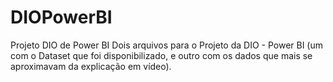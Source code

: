 # DIOPowerBI
Projeto DIO de Power BI
Dois arquivos para o Projeto da DIO - Power BI (um com o Dataset que foi disponibilizado, e outro com os dados que mais se aproximavam da explicação em vídeo).
